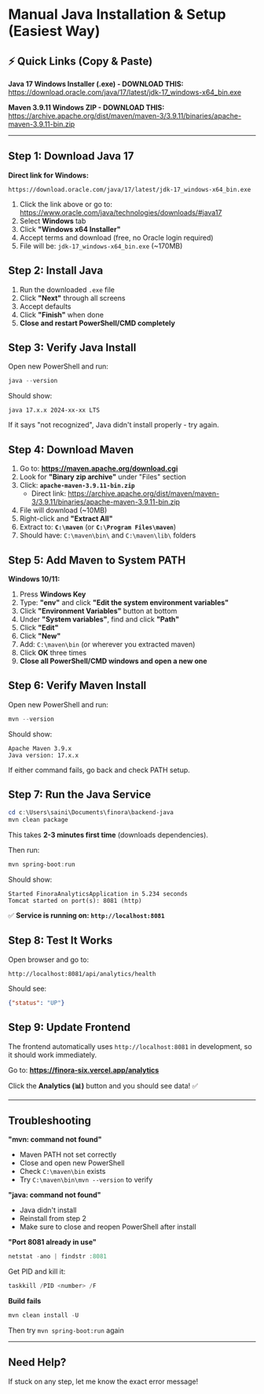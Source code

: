 # Manual Java Installation & Setup (Easiest Way)

## ⚡ Quick Links (Copy & Paste)

**Java 17 Windows Installer (.exe) - DOWNLOAD THIS:**
https://download.oracle.com/java/17/latest/jdk-17_windows-x64_bin.exe

**Maven 3.9.11 Windows ZIP - DOWNLOAD THIS:**
https://archive.apache.org/dist/maven/maven-3/3.9.11/binaries/apache-maven-3.9.11-bin.zip

---

## Step 1: Download Java 17

**Direct link for Windows:**
```
https://download.oracle.com/java/17/latest/jdk-17_windows-x64_bin.exe
```

1. Click the link above or go to: https://www.oracle.com/java/technologies/downloads/#java17
2. Select **Windows** tab
3. Click **"Windows x64 Installer"** 
4. Accept terms and download (free, no Oracle login required)
5. File will be: `jdk-17_windows-x64_bin.exe` (~170MB)

## Step 2: Install Java

1. Run the downloaded `.exe` file
2. Click **"Next"** through all screens
3. Accept defaults
4. Click **"Finish"** when done
5. **Close and restart PowerShell/CMD completely**

## Step 3: Verify Java Install

Open new PowerShell and run:
```powershell
java --version
```

Should show:
```
java 17.x.x 2024-xx-xx LTS
```

If it says "not recognized", Java didn't install properly - try again.

## Step 4: Download Maven

1. Go to: **https://maven.apache.org/download.cgi**
2. Look for **"Binary zip archive"** under "Files" section
3. Click: **`apache-maven-3.9.11-bin.zip`**
   - Direct link: https://archive.apache.org/dist/maven/maven-3/3.9.11/binaries/apache-maven-3.9.11-bin.zip
4. File will download (~10MB)
5. Right-click and **"Extract All"**
6. Extract to: **`C:\maven`** (or **`C:\Program Files\maven`**)
7. Should have: `C:\maven\bin\` and `C:\maven\lib\` folders

## Step 5: Add Maven to System PATH

**Windows 10/11:**
1. Press **Windows Key**
2. Type: **"env"** and click **"Edit the system environment variables"**
3. Click **"Environment Variables"** button at bottom
4. Under **"System variables"**, find and click **"Path"**
5. Click **"Edit"**
6. Click **"New"**
7. Add: `C:\maven\bin` (or wherever you extracted maven)
8. Click **OK** three times
9. **Close all PowerShell/CMD windows and open a new one**

## Step 6: Verify Maven Install

Open new PowerShell and run:
```powershell
mvn --version
```

Should show:
```
Apache Maven 3.9.x
Java version: 17.x.x
```

If either command fails, go back and check PATH setup.

## Step 7: Run the Java Service

```powershell
cd c:\Users\saini\Documents\finora\backend-java
mvn clean package
```

This takes **2-3 minutes first time** (downloads dependencies).

Then run:
```powershell
mvn spring-boot:run
```

Should show:
```
Started FinoraAnalyticsApplication in 5.234 seconds
Tomcat started on port(s): 8081 (http)
```

✅ **Service is running on: `http://localhost:8081`**

## Step 8: Test It Works

Open browser and go to:
```
http://localhost:8081/api/analytics/health
```

Should see:
```json
{"status": "UP"}
```

## Step 9: Update Frontend

The frontend automatically uses `http://localhost:8081` in development, so it should work immediately.

Go to: **https://finora-six.vercel.app/analytics**

Click the **Analytics (📊)** button and you should see data! ✅

---

## Troubleshooting

**"mvn: command not found"**
- Maven PATH not set correctly
- Close and open new PowerShell
- Check `C:\maven\bin` exists
- Try `C:\maven\bin\mvn --version` to verify

**"java: command not found"**
- Java didn't install
- Reinstall from step 2
- Make sure to close and reopen PowerShell after install

**"Port 8081 already in use"**
```powershell
netstat -ano | findstr :8081
```
Get PID and kill it:
```powershell
taskkill /PID <number> /F
```

**Build fails**
```powershell
mvn clean install -U
```
Then try `mvn spring-boot:run` again

---

## Need Help?

If stuck on any step, let me know the exact error message!
